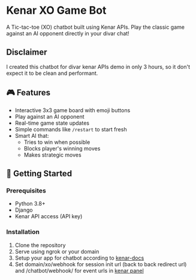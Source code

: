 # Kenar XO Game Bot

A Tic-tac-toe (XO) chatbot built using Kenar APIs. Play the classic game against an AI opponent directly in your divar chat!

## Disclaimer
I created this chatbot for divar kenar APIs demo in only 3 hours, so it don't expect it to be clean and performant.

## 🎮 Features

- Interactive 3x3 game board with emoji buttons
- Play against an AI opponent
- Real-time game state updates
- Simple commands like `/restart` to start fresh
- Smart AI that:
  - Tries to win when possible
  - Blocks player's winning moves
  - Makes strategic moves

## 🚀 Getting Started

### Prerequisites

- Python 3.8+
- Django
- Kenar API access (API key)

### Installation

1. Clone the repository
2. Serve using ngrok or your domain
3. Setup your app for chatbot according to [kenar-docs](https://github.com/divar-ir/kenar-docs)
4. Set domain/xo/webhook for session init url (back to back redirect url) and /chatbot/webhook/  for event urls in [kenar panel](https://divar.ir/kenar)

